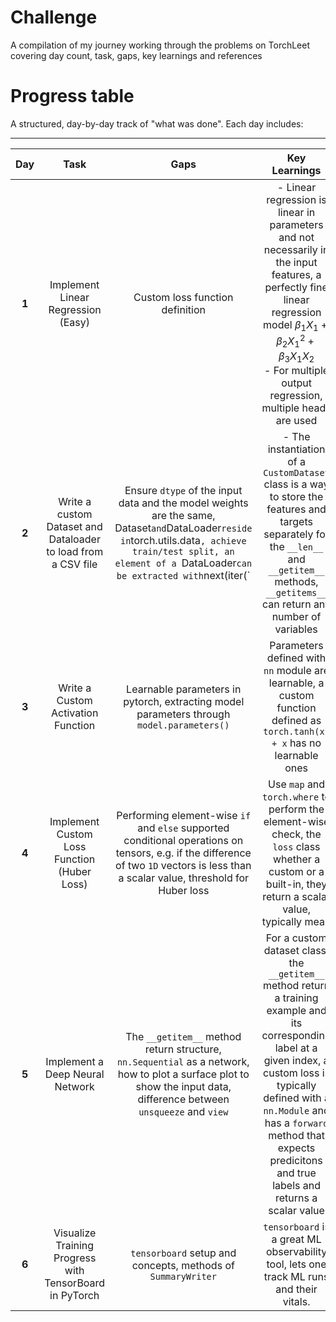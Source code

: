 # Challenge
A compilation of my journey working through the problems on TorchLeet covering day count, task, gaps, key learnings and references

# Progress table

A structured, day-by-day track of "what was done". Each day includes:

---

| **Day** | **Task** | **Gaps** | **Key Learnings** | **Resource Suggestions**|
|:------:|:-----:|:--------:|:-------:|:---:|
| **1**  | Implement Linear Regression (Easy)| Custom loss function definition |- Linear regression is linear in parameters and not necessarily in the input features, a perfectly fine linear regression model $\beta _1 X_1 + \beta _2 {X_1}^2 + \beta_3 X_1 X_2$ <br /> - For multiple output regression, multiple heads are used | |
|**2**| Write a custom Dataset and Dataloader to load from a CSV file| Ensure `dtype` of the input data and the model weights are the same, Dataset` and `DataLoader` reside in `torch.utils.data`, achieve train/test split, an element of a `DataLoader` can be extracted with `next(iter(` |- The instantiation of a `CustomDataset` class is a way to store the features and targets separately for the `__len__` and `__getitem__` methods, `__getitems__` can return any number of variables|[Pytorch official documentation](https://pytorch.org/tutorials/beginner/basics/data_tutorial.html)|
|**3**| Write a Custom Activation Function| Learnable parameters in pytorch, extracting model parameters through `model.parameters()`| Parameters defined with `nn` module are learnable, a custom function defined as `torch.tanh(x) + x` has no learnable ones||
|**4**| Implement Custom Loss Function (Huber Loss) | Performing element-wise `if` and `else` supported conditional operations on tensors, e.g. if the difference of two `1D` vectors is less than a scalar value, threshold for Huber loss| Use `map` and `torch.where` to perform the element-wise check, the `loss` class whether a custom or a built-in, they return a scalar value, typically mean|[Pytorch.where](https://pytorch.org/docs/stable/generated/torch.where.html)|
|**5**| Implement a Deep Neural Network| The `__getitem__` method return structure, `nn.Sequential` as a network, how to plot a surface plot to show the input data, difference between `unsqueeze` and `view`|For a custom dataset class, the `__getitem__` method return a training example and its corresponding label at a given index, a custom loss is typically defined with a `nn.Module` and has a `forward` method that expects predicitons and true labels and returns a scalar value|[Excellent discussion on view and unsqueeze](https://discuss.pytorch.org/t/what-is-the-difference-between-view-and-unsqueeze/1155/6)|
|**6**|Visualize Training Progress with TensorBoard in PyTorch|`tensorboard` setup and concepts, methods of `SummaryWriter`|`tensorboard` is a great ML observability tool, lets one track ML runs and their vitals.|[Neptune Tensorboard Tutorial](https://neptune.ai/blog/tensorboard-tutorial), [SummaryWriter Class](https://github.com/pytorch/pytorch/blob/v2.6.0/torch/utils/tensorboard/writer.py#L172)|
